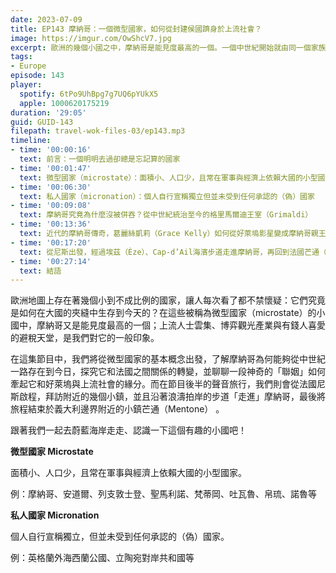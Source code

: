 ```yaml
---
date: 2023-07-09
title: EP143 摩納哥：一個微型國家，如何從封建侯國躋身於上流社會？
image: https://imgur.com/OwShcV7.jpg
excerpt: 歐洲的幾個小國之中，摩納哥是能見度最高的一個。一個中世紀開始就由同一個家族統治的封建侯國，如何保有自己的獨立地位，甚至和好萊塢聯姻而躋身於上流社會？跟著我們一起去蔚藍海岸走走、認識一下這個有趣的小國吧！
tags:
- Europe
episode: 143
player:
  spotify: 6tPo9UhBpg7g7UQ6pYUkX5
  apple: 1000620175219
duration: '29:05'
guid: GUID-143
filepath: travel-wok-files-03/ep143.mp3
timeline:
- time: '00:00:16'
  text: 前言：一個明明去過卻總是忘記算的國家
- time: '00:01:47'
  text: 微型國家（microstate）：面積小、人口少，且常在軍事與經濟上依賴大國的小型國家
- time: '00:06:30'
  text: 私人國家（micronation）：個人自行宣稱獨立但並未受到任何承認的（偽）國家
- time: '00:09:08'
  text: 摩納哥究竟為什麼沒被併吞？從中世紀統治至今的格里馬爾迪王室（Grimaldi）
- time: '00:13:36'
  text: 近代的摩納哥傳奇，葛麗絲凱莉（Grace Kelly）如何從好萊塢影星變成摩納哥親王妃
- time: '00:17:20'
  text: 從尼斯出發，經過埃茲（Èze）、Cap-d’Ail海濱步道走進摩納哥，再回到法國芒通（Mentone）的旅程
- time: '00:27:14'
  text: 結語
---
```

歐洲地圖上存在著幾個小到不成比例的國家，讓人每次看了都不禁懷疑：它們究竟是如何在大國的夾縫中生存到今天的？在這些被稱為微型國家（microstate）的小國中，摩納哥又是能見度最高的一個；上流人士雲集、博弈觀光產業與有錢人喜愛的避稅天堂，是我們對它的一般印象。

在這集節目中，我們將從微型國家的基本概念出發，了解摩納哥為何能夠從中世紀一路存在到今日，探究它和法國之間關係的轉變，並聊聊一段神奇的「聯姻」如何牽起它和好萊塢與上流社會的緣分。而在節目後半的聲音旅行，我們則會從法國尼斯啟程，拜訪附近的幾個小鎮，並且沿著浪濤拍岸的步道「走進」摩納哥，最後將旅程結束於義大利邊界附近的小鎮芒通（Mentone） 。

跟著我們一起去蔚藍海岸走走、認識一下這個有趣的小國吧！

**微型國家 Microstate**

面積小、人口少，且常在軍事與經濟上依賴大國的小型國家。

例：摩納哥、安道爾、列支敦士登、聖馬利諾、梵蒂岡、吐瓦魯、帛琉、諾魯等

**私人國家 Micronation**

個人自行宣稱獨立，但並未受到任何承認的（偽）國家。

例：英格蘭外海西蘭公國、立陶宛對岸共和國等